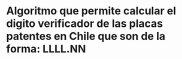 # Algoritmo que permite calcular el digito verificador de las placas patentes en Chile que son de la forma: LLLL.NN

